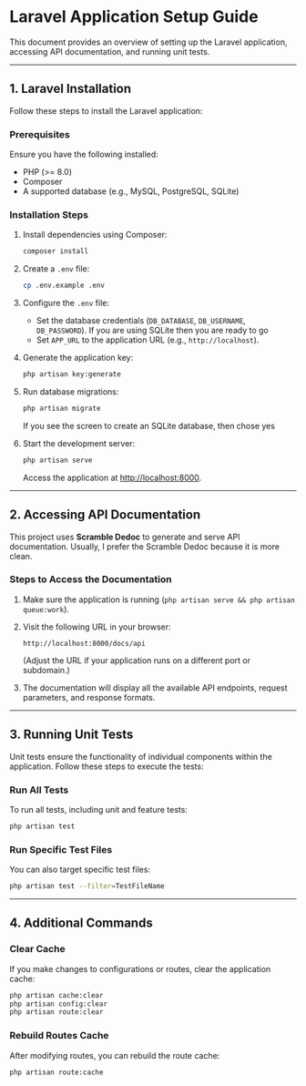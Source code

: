 # Laravel Application Setup Guide

This document provides an overview of setting up the Laravel application, accessing API documentation, and running unit tests.

---

## **1. Laravel Installation**

Follow these steps to install the Laravel application:

### **Prerequisites**

Ensure you have the following installed:

-   PHP (>= 8.0)
-   Composer
-   A supported database (e.g., MySQL, PostgreSQL, SQLite)

### **Installation Steps**

1. Install dependencies using Composer:

    ```bash
    composer install
    ```

2. Create a `.env` file:

    ```bash
    cp .env.example .env
    ```

3. Configure the `.env` file:

    - Set the database credentials (`DB_DATABASE`, `DB_USERNAME`, `DB_PASSWORD`). If you are using SQLite then you are ready to go
    - Set `APP_URL` to the application URL (e.g., `http://localhost`).

4. Generate the application key:

    ```bash
    php artisan key:generate
    ```

5. Run database migrations:

    ```bash
    php artisan migrate
    ```

    If you see the screen to create an SQLite database, then chose yes

6. Start the development server:

    ```bash
    php artisan serve
    ```

    Access the application at [http://localhost:8000](http://localhost:8000).

---

## **2. Accessing API Documentation**

This project uses **Scramble Dedoc** to generate and serve API documentation. Usually, I prefer the Scramble Dedoc because it is more clean.

### **Steps to Access the Documentation**

1. Make sure the application is running (`php artisan serve && php artisan queue:work`).
2. Visit the following URL in your browser:

    ```
    http://localhost:8000/docs/api
    ```

    (Adjust the URL if your application runs on a different port or subdomain.)

3. The documentation will display all the available API endpoints, request parameters, and response formats.

---

## **3. Running Unit Tests**

Unit tests ensure the functionality of individual components within the application. Follow these steps to execute the tests:

### **Run All Tests**

To run all tests, including unit and feature tests:

```bash
php artisan test
```

### **Run Specific Test Files**

You can also target specific test files:

```bash
php artisan test --filter=TestFileName
```

---

## **4. Additional Commands**

### **Clear Cache**

If you make changes to configurations or routes, clear the application cache:

```bash
php artisan cache:clear
php artisan config:clear
php artisan route:clear
```

### **Rebuild Routes Cache**

After modifying routes, you can rebuild the route cache:

```bash
php artisan route:cache
```
